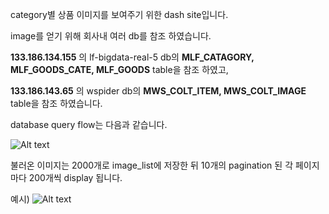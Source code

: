 category별 상품 이미지를 보여주기 위한 dash site입니다.  

image를 얻기 위해 회사내 여러 db를 참조 하였습니다.  

**133.186.134.155** 의 lf-bigdata-real-5 db의 **MLF_CATAGORY, MLF_GOODS_CATE, MLF_GOODS** table을 참조 하였고,  
  
**133.186.143.65** 의 wspider db의 **MWS_COLT_ITEM, MWS_COLT_IMAGE** table을 참조 하였습니다.    

database query flow는 다음과 같습니다.

![Alt text](https://github.com/benepopds/epop_poi/blob/master/intern/BI_image_labeling_dashboard/img/flow.PNG)


불러온 이미지는 2000개로 image_list에 저장한 뒤 10개의 pagination 된 각 페이지 마다 200개씩 display 됩니다.

예시)
![Alt text](https://github.com/benepopds/epop_poi/blob/master/intern/BI_image_labeling_dashboard/img/dashboard.png)
